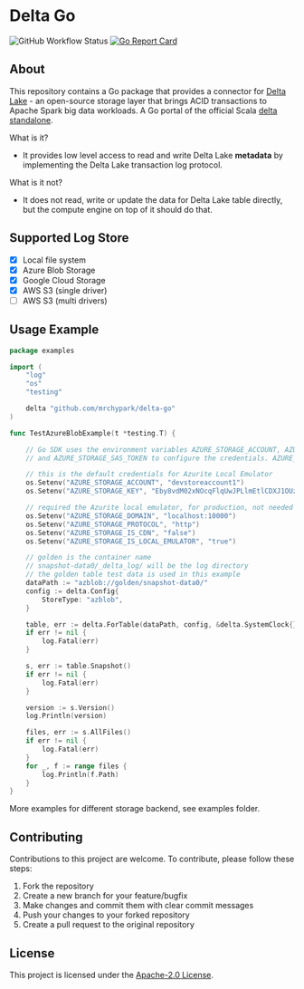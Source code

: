 # Delta Go

![GitHub Workflow Status](https://img.shields.io/github/actions/workflow/status/mrchypark/delta-go/go.yml)
[![Go Report Card](https://goreportcard.com/badge/github.com/mrchypark/delta-go)](https://goreportcard.com/report/github.com/mrchypark/delta-go)

## About

This repository contains a Go package that provides a connector for [Delta Lake](https://delta.io/) - an open-source storage layer that brings ACID transactions to Apache Spark big data workloads. A Go portal of the official Scala [delta standalone](https://github.com/delta-io/connectors). 

What is it?

- It provides low level access to read and write Delta Lake **metadata** by implementing the Delta Lake transaction log protocol.

What is it not?

- It does not read, write or update the data for Delta Lake table directly, but the compute engine on top of it should do that.

## Supported Log Store

- [x] Local file system 
- [x] Azure Blob Storage 
- [x] Google Cloud Storage 
- [X] AWS S3 (single driver)
- [ ] AWS S3 (multi drivers)

## Usage Example

```go
package examples

import (
	"log"
	"os"
	"testing"

	delta "github.com/mrchypark/delta-go"
)

func TestAzureBlobExample(t *testing.T) {

	// Go SDK uses the environment variables AZURE_STORAGE_ACCOUNT, AZURE_STORAGE_KEY,
	// and AZURE_STORAGE_SAS_TOKEN to configure the credentials. AZURE_STORAGE_ACCOUNT is required, along with one of the other two.

	// this is the default credentials for Azurite Local Emulator
	os.Setenv("AZURE_STORAGE_ACCOUNT", "devstoreaccount1")
	os.Setenv("AZURE_STORAGE_KEY", "Eby8vdM02xNOcqFlqUwJPLlmEtlCDXJ1OUzFT50uSRZ6IFsuFq2UVErCz4I6tq/K1SZFPTOtr/KBHBeksoGMGw==")

	// required the Azurite local emulator, for production, not needed
	os.Setenv("AZURE_STORAGE_DOMAIN", "localhost:10000")
	os.Setenv("AZURE_STORAGE_PROTOCOL", "http")
	os.Setenv("AZURE_STORAGE_IS_CDN", "false")
	os.Setenv("AZURE_STORAGE_IS_LOCAL_EMULATOR", "true")

	// golden is the container name
	// snapshot-data0/_delta_log/ will be the log directory
	// the golden table test data is used in this example
	dataPath := "azblob://golden/snapshot-data0/"
	config := delta.Config{
		StoreType: "azblob",
	}

	table, err := delta.ForTable(dataPath, config, &delta.SystemClock{})
	if err != nil {
		log.Fatal(err)
	}

	s, err := table.Snapshot()
	if err != nil {
		log.Fatal(err)
	}

	version := s.Version()
	log.Println(version)

	files, err := s.AllFiles()
	if err != nil {
		log.Fatal(err)
	}
	for _, f := range files {
		log.Println(f.Path)
	}
}
```
More examples for different storage backend, see examples folder.

## Contributing

Contributions to this project are welcome. To contribute, please follow these steps:

1. Fork the repository
2. Create a new branch for your feature/bugfix
3. Make changes and commit them with clear commit messages
4. Push your changes to your forked repository
5. Create a pull request to the original repository

## License

This project is licensed under the [Apache-2.0 License](https://www.apache.org/licenses/LICENSE-2.0).

